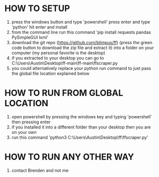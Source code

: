 # HOW TO SETUP
1. press the windows button and type 'powershell' press enter and type 'python' hit enter and install
2. from the command line run this command 'pip install requests pandas PySimpleGUI lxml'
3. download the git repo (https://github.com/blimpus/ff) (press the green code button to download the zip file and extract it) into a folder on your computer (my personal favorite is the desktop) 
4. if you extracted to your desktop you can go to C:\Users\Austin\Desktop\ff-main\ff-main\ffscraper.py
5. you could alternatively replace your python run command to just pass the global file location explained below

# HOW TO RUN FROM GLOBAL LOCATION
1. open powershell by pressing the windows key and typing 'powershell' then pressing enter
2. if you installed it into a different folder than your desktop then you are on your own
3. run this command 'python3 C:\Users\Austin\Desktop\ff\ffscraper.py'

# HOW TO RUN ANY OTHER WAY
1. contact Brenden and not me


